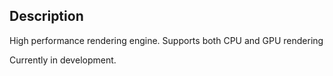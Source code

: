 ## Description
High performance rendering engine. Supports both CPU and GPU rendering

Currently in development.